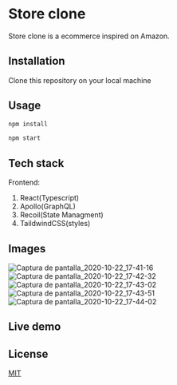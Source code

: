 
# Store clone

Store clone is a ecommerce inspired on Amazon.

## Installation

Clone this repository on your local machine 



## Usage

```javascript
npm install

npm start 
```

## Tech stack
Frontend: 

1. React(Typescript)
2. Apollo(GraphQL)
3. Recoil(State Managment)
4. TaildwindCSS(styles)


## Images

![Captura de pantalla_2020-10-22_17-41-16](https://user-images.githubusercontent.com/22845673/96937932-dbc58a80-148e-11eb-9937-1cdc23ebe5ed.png)
![Captura de pantalla_2020-10-22_17-42-32](https://user-images.githubusercontent.com/22845673/96937934-dc5e2100-148e-11eb-819b-7097528c0831.png)
![Captura de pantalla_2020-10-22_17-43-02](https://user-images.githubusercontent.com/22845673/96937936-dcf6b780-148e-11eb-9f65-bf44e4d850d1.png)
![Captura de pantalla_2020-10-22_17-43-51](https://user-images.githubusercontent.com/22845673/96937939-dd8f4e00-148e-11eb-8e02-82033cbe500b.png)
![Captura de pantalla_2020-10-22_17-44-02](https://user-images.githubusercontent.com/22845673/96937947-e1bb6b80-148e-11eb-8c51-a0b292144247.png)


## Live demo




## License
[MIT](https://choosealicense.com/licenses/mit/)
